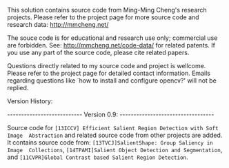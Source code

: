 This solution contains source code from Ming-Ming Cheng's research projects.
Please refer to the project page for more source code and research data: 
http://mmcheng.net/

The souce code is for educational and research use only; commercial use are 
forbidden. See: http://mmcheng.net/code-data/ for related patents.
If you use any part of the source code, please cite related papers.

Questions directly related to my source code and project is wellcome. Please
refer to the project page for detailed contact information. Emails regarding
questions like `how to install and configure opencv?' will not be replied.


Version History:

--------------------------- Version 0.9: ----------------------------------

Source code for `[13ICCV] Efficient Salient Region Detection with Soft Image 
Abstraction` and related source code from other projects are added. It 
contains source code from: `[13TVCJ]SalientShape: Group Saliency in Image 
Collections`, `[14TPAMI]Salient Object Detection and Segmentation`,
and `[11CVPR]Global Contrast based Salient Region Detection`.
